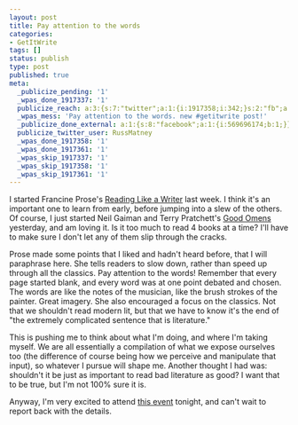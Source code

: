 ```yaml
---
layout: post
title: Pay attention to the words
categories:
- GetItWrite
tags: []
status: publish
type: post
published: true
meta:
  _publicize_pending: '1'
  _wpas_done_1917337: '1'
  publicize_reach: a:3:{s:7:"twitter";a:1:{i:1917358;i:342;}s:2:"fb";a:1:{i:1917337;i:649;}s:2:"wp";a:1:{i:0;i:1;}}
  _wpas_mess: 'Pay attention to the words. new #getitwrite post!'
  _publicize_done_external: a:1:{s:8:"facebook";a:1:{i:569696174;b:1;}}
  publicize_twitter_user: RussMatney
  _wpas_done_1917358: '1'
  _wpas_done_1917361: '1'
  _wpas_skip_1917337: '1'
  _wpas_skip_1917358: '1'
  _wpas_skip_1917361: '1'
---
```

I started Francine Prose's <a title="Francine Prose's Reading LIke a Writer Amazon" href="http://www.amazon.com/Reading-Like-Writer-Guide-People/dp/0060777052/ref=sr_1_1?ie=UTF8&amp;qid=1354389713&amp;sr=8-1&amp;keywords=francine+prose" target="_blank">Reading Like a Writer</a> last week. I think it's an important one to learn from early, before jumping into a slew of the others. Of course, I just started Neil Gaiman and Terry Pratchett's <a title="Good Omens amazon" href="http://www.amazon.com/Good-Omens-Accurate-Prophecies-Nutter/dp/0060853972/ref=sr_1_1?s=books&amp;ie=UTF8&amp;qid=1354389796&amp;sr=1-1&amp;keywords=good+omens" target="_blank">Good Omens</a> yesterday, and am loving it. Is it too much to read 4 books at a time? I'll have to make sure I don't let any of them slip through the cracks.

Prose made some points that I liked and hadn't heard before, that I will paraphrase here. She tells readers to slow down, rather than speed up through all the classics. Pay attention to the words! Remember that every page started blank, and every word was at one point debated and chosen. The words are like the notes of the musician, like the brush strokes of the painter. Great imagery. She also encouraged a focus on the classics. Not that we shouldn't read modern lit, but that we have to know it's the end of "the extremely complicated sentence that is literature."

This is pushing me to think about what I'm doing, and where I'm taking myself. We are all essentially a compilation of what we expose ourselves too (the difference of course being how we perceive and manipulate that input), so whatever I pursue will shape me. Another thought I had was: shouldn't it be just as important to read bad literature as good? I want that to be true, but I'm not 100% sure it is.

Anyway, I'm very excited to attend <a title="Vision-brilliance at the bushnell" href="http://www.ctforum.org/forum/vision-brilliance" target="_blank">this event</a> tonight, and can't wait to report back with the details.
